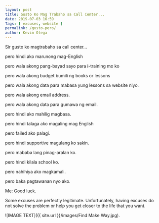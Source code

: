 ```yaml
--- 
layout: post 
title: Gusto Ko Mag Trabaho sa Call Center...
date: 2019-07-03 16:59
Tags: [ excuses, website ]
permalink: /gusto-pero/ 
author: Kevin Olega 
--- 
```

Sir gusto ko magtrabaho sa call center...

pero hindi ako marunong mag-English

pero wala akong pang-bayad sayo para i-training mo ko

pero wala akong budget bumili ng books or lessons

pero wala akong data para mabasa yung lessons sa website niyo.

pero wala akong email address.

pero wala akong data para gumawa ng email.

pero hindi ako mahilig magbasa.

pero hindi talaga ako magaling mag English

pero failed ako palagi.

pero hindi supportive magulang ko sakin.

pero mababa lang pinag-aralan ko.

pero hindi kilala school ko.

pero nahihiya ako magkamali.

pero baka pagtawanan nyo ako.

Me: Good luck.

Some excuses are perfectly legitimate. Unfortunately, having excuses do not solve the problem or help you get closer to the life that you want.

![IMAGE TEXT]({{ site.url }}/images/Find Make Way.jpg).